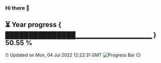 ### Hi there 👋
⏳ Year progress { ███████████████▁▁▁▁▁▁▁▁▁▁▁▁▁▁▁ } 50.55 %
---
⏰ Updated on Mon, 04 Jul 2022 12:22:31 GMT
![Progress Bar CI](https://github.com/Moyi321/Moyi321/workflows/Progress%20Bar%20CI/badge.svg)
